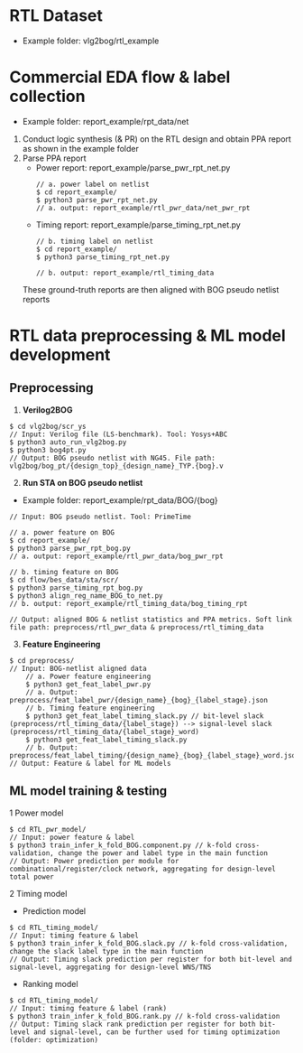 # RTL Dataset

- Example folder: vlg2bog/rtl_example

# Commercial EDA flow & label collection 

- Example folder: report_example/rpt_data/net
1. Conduct logic synthesis (& PR) on the RTL design and obtain PPA report as shown in the example folder
2. Parse PPA report 
    - Power report: report_example/parse_pwr_rpt_net.py
        ```
        // a. power label on netlist
        $ cd report_example/
        $ python3 parse_pwr_rpt_net.py
        // a. output: report_example/rtl_pwr_data/net_pwr_rpt
        ```
    - Timing report: report_example/parse_timing_rpt_net.py
        ```
        // b. timing label on netlist
        $ cd report_example/
        $ python3 parse_timing_rpt_net.py

        // b. output: report_example/rtl_timing_data
        ```
    These ground-truth reports are then aligned with BOG pseudo netlist reports


# RTL data preprocessing & ML model development

## Preprocessing
1. **Verilog2BOG** 
```
$ cd vlg2bog/scr_ys
// Input: Verilog file (LS-benchmark). Tool: Yosys+ABC
$ python3 auto_run_vlg2bog.py
$ python3 bog4pt.py
// Output: BOG pseudo netlist with NG45. File path: vlg2bog/bog_pt/{design_top}_{design_name}_TYP.{bog}.v
```
2. **Run STA on BOG pseudo netlist**
- Example folder: report_example/rpt_data/BOG/{bog}

```
// Input: BOG pseudo netlist. Tool: PrimeTime

// a. power feature on BOG
$ cd report_example/
$ python3 parse_pwr_rpt_bog.py
// a. output: report_example/rtl_pwr_data/bog_pwr_rpt

// b. timing feature on BOG
$ cd flow/bes_data/sta/scr/
$ python3 parse_timing_rpt_bog.py
$ python3 align_reg_name_BOG_to_net.py
// b. output: report_example/rtl_timing_data/bog_timing_rpt

// Output: aligned BOG & netlist statistics and PPA metrics. Soft link file path: preprocess/rtl_pwr_data & preprocess/rtl_timing_data
```

3. **Feature Engineering**
```
$ cd preprocess/
// Input: BOG-netlist aligned data
    // a. Power feature engineering
    $ python3 get_feat_label_pwr.py
    // a. Output: preprocess/feat_label_pwr/{design_name}_{bog}_{label_stage}.json
    // b. Timing feature engineering
    $ python3 get_feat_label_timing_slack.py // bit-level slack (preprocess/rtl_timing_data/{label_stage}) --> signal-level slack (preprocess/rtl_timing_data/{label_stage}_word)
    $ python3 get_feat_label_timing_slack.py
    // b. Output: preprocess/feat_label_timing/{design_name}_{bog}_{label_stage}_word.json
// Output: Feature & label for ML models
```
## ML model training & testing
1 Power model
```
$ cd RTL_pwr_model/
// Input: power feature & label 
$ python3 train_infer_k_fold_BOG.component.py // k-fold cross-validation, change the power and label type in the main function
// Output: Power prediction per module for combinational/register/clock network, aggregating for design-level total power
```
2 Timing model 
- Prediction model
```
$ cd RTL_timing_model/
// Input: timing feature & label 
$ python3 train_infer_k_fold_BOG.slack.py // k-fold cross-validation, change the slack label type in the main function
// Output: Timing slack prediction per register for both bit-level and signal-level, aggregating for design-level WNS/TNS
```
- Ranking model
```
$ cd RTL_timing_model/
// Input: timing feature & label (rank)
$ python3 train_infer_k_fold_BOG.rank.py // k-fold cross-validation
// Output: Timing slack rank prediction per register for both bit-level and signal-level, can be further used for timing optimization (folder: optimization)
```

